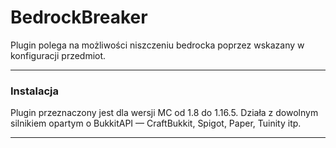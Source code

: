 # BedrockBreaker

Plugin polega na możliwości niszczeniu bedrocka poprzez wskazany w konfiguracji przedmiot.

___

### Instalacja

Plugin przeznaczony jest dla wersji MC od 1.8 do 1.16.5. Działa z dowolnym silnikiem opartym o BukkitAPI — CraftBukkit,
Spigot, Paper, Tuinity itp.
___

